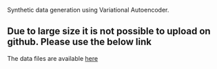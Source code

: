 Synthetic data generation using Variational Autoencoder.

## Due to large size it is not possible to upload on github. Please use the below link 
The data files are available [here](https://drive.google.com/drive/folders/1kuHQsIllBTIV01y1Js4OjVV68zlksQVr?usp=sharing)
